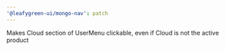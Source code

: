 ```yaml
---
'@leafygreen-ui/mongo-nav': patch
---
```


Makes Cloud section of UserMenu clickable, even if Cloud is not the active product
